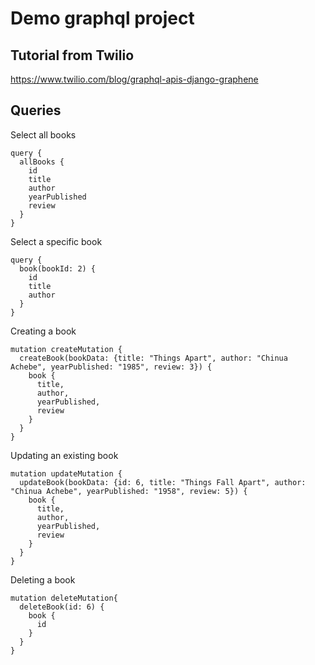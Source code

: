 # Demo graphql project

## Tutorial from Twilio
https://www.twilio.com/blog/graphql-apis-django-graphene


## Queries

Select all books

    query {
      allBooks {
        id
        title
        author
        yearPublished
        review
      }
    }

Select a specific book

    query {
      book(bookId: 2) {
        id
        title
        author
      }
    }

Creating a book

    mutation createMutation {
      createBook(bookData: {title: "Things Apart", author: "Chinua Achebe", yearPublished: "1985", review: 3}) {
        book {
          title,
          author,
          yearPublished,
          review
        }
      }
    }

Updating an existing book

    mutation updateMutation {
      updateBook(bookData: {id: 6, title: "Things Fall Apart", author: "Chinua Achebe", yearPublished: "1958", review: 5}) {
        book {
          title,
          author,
          yearPublished,
          review
        }
      }
    }

Deleting a book

    mutation deleteMutation{
      deleteBook(id: 6) {
        book {
          id
        } 
      }
    }


